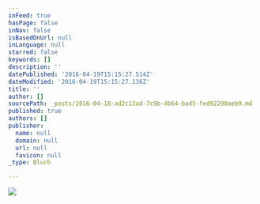```yaml
---
inFeed: true
hasPage: false
inNav: false
isBasedOnUrl: null
inLanguage: null
starred: false
keywords: []
description: ''
datePublished: '2016-04-19T15:15:27.514Z'
dateModified: '2016-04-19T15:15:27.136Z'
title: ''
author: []
sourcePath: _posts/2016-04-18-ad2c13ad-7c9b-4b64-bad5-fed92290aeb9.md
published: true
authors: []
publisher:
  name: null
  domain: null
  url: null
  favicon: null
_type: Blurb

---
```

![](https://the-grid-user-content.s3-us-west-2.amazonaws.com/4d88323d-02a1-4792-b988-8de17429d013.gif)